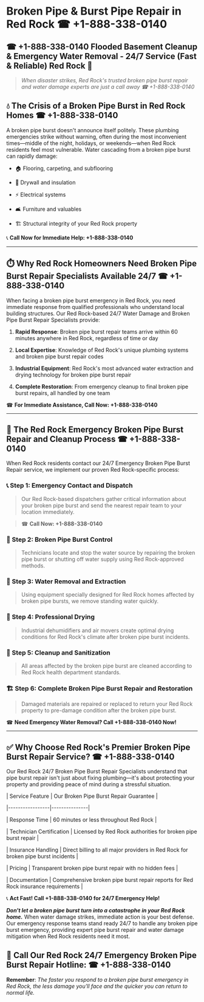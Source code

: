 # Broken Pipe & Burst Pipe Repair in Red Rock ☎ +1-888-338-0140  
## ☎ +1-888-338-0140 Flooded Basement Cleanup & Emergency Water Removal - 24/7 Service (Fast & Reliable) Red Rock 🚨  

> *When disaster strikes, Red Rock's trusted broken pipe burst repair and water damage experts are just a call away ☎ +1-888-338-0140*  

## 💧 The Crisis of a Broken Pipe Burst in Red Rock Homes ☎ +1-888-338-0140  

A broken pipe burst doesn't announce itself politely. These plumbing emergencies strike without warning, often during the most inconvenient times—middle of the night, holidays, or weekends—when Red Rock residents feel most vulnerable. Water cascading from a broken pipe burst can rapidly damage:  

* 🏠 Flooring, carpeting, and subflooring  
* 🧱 Drywall and insulation  
* ⚡ Electrical systems  
* 🛋️ Furniture and valuables  
* 🏗️ Structural integrity of your Red Rock property  

📞 **Call Now for Immediate Help: +1-888-338-0140**  

---  

## ⏱️ Why Red Rock Homeowners Need Broken Pipe Burst Repair Specialists Available 24/7 ☎ +1-888-338-0140  

When facing a broken pipe burst emergency in Red Rock, you need immediate response from qualified professionals who understand local building structures. Our Red Rock-based 24/7 Water Damage and Broken Pipe Burst Repair Specialists provide:  

1. **Rapid Response**: Broken pipe burst repair teams arrive within 60 minutes anywhere in Red Rock, regardless of time or day  
2. **Local Expertise**: Knowledge of Red Rock's unique plumbing systems and broken pipe burst repair codes  
3. **Industrial Equipment**: Red Rock's most advanced water extraction and drying technology for broken pipe burst repair  
4. **Complete Restoration**: From emergency cleanup to final broken pipe burst repairs, all handled by one team  

☎ **For Immediate Assistance, Call Now: +1-888-338-0140**  

---  

## 🔧 The Red Rock Emergency Broken Pipe Burst Repair and Cleanup Process ☎ +1-888-338-0140  

When Red Rock residents contact our 24/7 Emergency Broken Pipe Burst Repair service, we implement our proven Red Rock-specific process:  

### 📞 Step 1: Emergency Contact and Dispatch  
> Our Red Rock-based dispatchers gather critical information about your broken pipe burst and send the nearest repair team to your location immediately.  
> ☎ **Call Now: +1-888-338-0140**  

### 🚿 Step 2: Broken Pipe Burst Control  
> Technicians locate and stop the water source by repairing the broken pipe burst or shutting off water supply using Red Rock-approved methods.  

### 🌊 Step 3: Water Removal and Extraction  
> Using equipment specially designed for Red Rock homes affected by broken pipe bursts, we remove standing water quickly.  

### 💨 Step 4: Professional Drying  
> Industrial dehumidifiers and air movers create optimal drying conditions for Red Rock's climate after broken pipe burst incidents.  

### 🧼 Step 5: Cleanup and Sanitization  
> All areas affected by the broken pipe burst are cleaned according to Red Rock health department standards.  

### 🏗️ Step 6: Complete Broken Pipe Burst Repair and Restoration  
> Damaged materials are repaired or replaced to return your Red Rock property to pre-damage condition after the broken pipe burst.  

☎ **Need Emergency Water Removal? Call +1-888-338-0140 Now!**  

---  

## ✅ Why Choose Red Rock's Premier Broken Pipe Burst Repair Service? ☎ +1-888-338-0140  

Our Red Rock 24/7 Broken Pipe Burst Repair Specialists understand that pipe burst repair isn't just about fixing plumbing—it's about protecting your property and providing peace of mind during a stressful situation.  

| Service Feature | Our Broken Pipe Burst Repair Guarantee |  
|-----------------|---------------|  
| Response Time | 60 minutes or less throughout Red Rock |  
| Technician Certification | Licensed by Red Rock authorities for broken pipe burst repair |  
| Insurance Handling | Direct billing to all major providers in Red Rock for broken pipe burst incidents |  
| Pricing | Transparent broken pipe burst repair with no hidden fees |  
| Documentation | Comprehensive broken pipe burst repair reports for Red Rock insurance requirements |  

📞 **Act Fast! Call +1-888-338-0140 for 24/7 Emergency Help!**  

***Don't let a broken pipe burst turn into a catastrophe in your Red Rock home.*** When water damage strikes, immediate action is your best defense. Our emergency response teams stand ready 24/7 to handle any broken pipe burst emergency, providing expert pipe burst repair and water damage mitigation when Red Rock residents need it most.  

## 📱 Call Our Red Rock 24/7 Emergency Broken Pipe Burst Repair Hotline: ☎ +1-888-338-0140  

**Remember**: *The faster you respond to a broken pipe burst emergency in Red Rock, the less damage you'll face and the quicker you can return to normal life.*